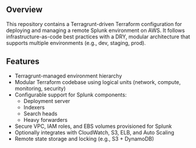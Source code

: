 ## Overview

This repository contains a Terragrunt-driven Terraform configuration for deploying and managing a remote Splunk environment on AWS. It follows infrastructure-as-code best practices with a DRY, modular architecture that supports multiple environments (e.g., dev, staging, prod).

## Features

- Terragrunt-managed environment hierarchy
- Modular Terraform codebase using logical units (network, compute, monitoring, security)
- Configurable support for Splunk components:
  - Deployment server
  - Indexers
  - Search heads
  - Heavy forwarders
- Secure VPC, IAM roles, and EBS volumes provisioned for Splunk
- Optionally integrates with CloudWatch, S3, ELB, and Auto Scaling
- Remote state storage and locking (e.g., S3 + DynamoDB)
